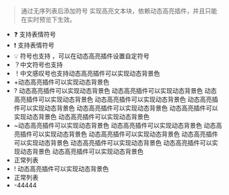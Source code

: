 ---
---


> 通过无序列表后添加符号 实现高亮文本块，依赖动态高亮插件，并且只能在实时预览下生效。


- ❓ 支持表情符号
- ❗ 支持表情符号
- 💡 符号也支持 ，可以在动态高亮插件设置自定符号
- ？中文符号也支持
- ！中文感叹号也支持动态高亮插件可以实现动态背景色
- +动态高亮插件可以实现动态背景色
- ? 动态高亮插件可以实现动态背景色 动态高亮插件可以实现动态背景色 动态高亮插件可以实现动态背景色 动态高亮插件可以实现动态背景色 动态高亮插件可以实现动态背景色 动态高亮插件可以实现动态背景色 动态高亮插件可以实现动态背景色 动态高亮插件可以实现动态背景色
- ~动态高亮插件可以实现动态背景色 动态高亮插件可以实现动态背景色 动态高亮插件可以实现动态背景色 动态高亮插件可以实现动态背景色 动态高亮插件可以实现动态背景色 动态高亮插件可以实现动态背景色 动态高亮插件可以实现动态背景色 动态高亮插件可以实现动态背景色
-  正常列表
- ! 动态高亮插件可以实现动态背景色
- 正常列表
- -44444

